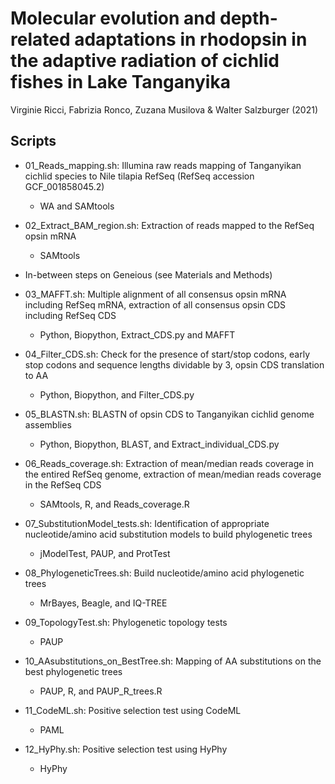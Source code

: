 # Molecular evolution and depth-related adaptations in rhodopsin in the adaptive radiation of cichlid fishes in Lake Tanganyika
Virginie Ricci, Fabrizia Ronco, Zuzana Musilova & Walter Salzburger (2021)

## Scripts

* 01_Reads_mapping.sh: Illumina raw reads mapping of Tanganyikan cichlid species to Nile tilapia RefSeq (RefSeq accession GCF_001858045.2)
  * WA and SAMtools

* 02_Extract_BAM_region.sh: Extraction of reads mapped to the RefSeq opsin mRNA
  * SAMtools

* In-between steps on Geneious (see Materials and Methods)

* 03_MAFFT.sh: Multiple alignment of all consensus opsin mRNA including RefSeq mRNA, extraction of all consensus opsin CDS including RefSeq CDS
  * Python, Biopython, Extract_CDS.py and MAFFT

* 04_Filter_CDS.sh: Check for the presence of start/stop codons, early stop codons and sequence lengths dividable by 3, opsin CDS translation to AA
  * Python, Biopython, and Filter_CDS.py

* 05_BLASTN.sh: BLASTN of opsin CDS to Tanganyikan cichlid genome assemblies
  * Python, Biopython, BLAST, and Extract_individual_CDS.py

* 06_Reads_coverage.sh: Extraction of mean/median reads coverage in the entired RefSeq genome, extraction of mean/median reads coverage in the RefSeq CDS
  * SAMtools, R, and Reads_coverage.R

* 07_SubstitutionModel_tests.sh: Identification of appropriate nucleotide/amino acid substitution models to build phylogenetic trees
  * jModelTest, PAUP, and ProtTest

* 08_PhylogeneticTrees.sh: Build nucleotide/amino acid phylogenetic trees
  * MrBayes, Beagle, and IQ-TREE

* 09_TopologyTest.sh: Phylogenetic topology tests
  * PAUP

* 10_AAsubstitutions_on_BestTree.sh: Mapping of AA substitutions on the best phylogenetic trees
  * PAUP, R, and PAUP_R_trees.R

* 11_CodeML.sh: Positive selection test using CodeML
  * PAML

* 12_HyPhy.sh: Positive selection test using HyPhy
  * HyPhy

